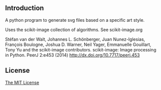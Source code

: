 ## Introduction

A python program to generate svg files based on a specific art style.

Uses the scikit-image collection of algorithms. See scikit-image.org

Stéfan van der Walt, Johannes L. Schönberger, Juan Nunez-Iglesias, François Boulogne, Joshua D. Warner, Neil Yager, Emmanuelle Gouillart, Tony Yu and the scikit-image contributors. scikit-image: Image processing in Python. PeerJ 2:e453 (2014) http://dx.doi.org/10.7717/peerj.453

## License
[The MIT License](LICENSE.txt)
